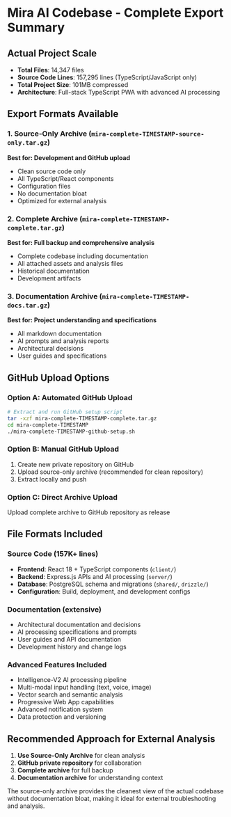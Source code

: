 # Mira AI Codebase - Complete Export Summary

## Actual Project Scale
- **Total Files**: 14,347 files
- **Source Code Lines**: 157,295 lines (TypeScript/JavaScript only)
- **Total Project Size**: 101MB compressed
- **Architecture**: Full-stack TypeScript PWA with advanced AI processing

## Export Formats Available

### 1. Source-Only Archive (`mira-complete-TIMESTAMP-source-only.tar.gz`)
**Best for: Development and GitHub upload**
- Clean source code only
- All TypeScript/React components
- Configuration files
- No documentation bloat
- Optimized for external analysis

### 2. Complete Archive (`mira-complete-TIMESTAMP-complete.tar.gz`) 
**Best for: Full backup and comprehensive analysis**
- Complete codebase including documentation
- All attached assets and analysis files
- Historical documentation
- Development artifacts

### 3. Documentation Archive (`mira-complete-TIMESTAMP-docs.tar.gz`)
**Best for: Project understanding and specifications**
- All markdown documentation
- AI prompts and analysis reports
- Architectural decisions
- User guides and specifications

## GitHub Upload Options

### Option A: Automated GitHub Upload
```bash
# Extract and run GitHub setup script
tar -xzf mira-complete-TIMESTAMP-complete.tar.gz
cd mira-complete-TIMESTAMP
./mira-complete-TIMESTAMP-github-setup.sh
```

### Option B: Manual GitHub Upload
1. Create new private repository on GitHub
2. Upload source-only archive (recommended for clean repository)
3. Extract locally and push

### Option C: Direct Archive Upload
Upload complete archive to GitHub repository as release

## File Formats Included

### Source Code (157K+ lines)
- **Frontend**: React 18 + TypeScript components (`client/`)
- **Backend**: Express.js APIs and AI processing (`server/`)
- **Database**: PostgreSQL schema and migrations (`shared/`, `drizzle/`)
- **Configuration**: Build, deployment, and development configs

### Documentation (extensive)
- Architectural documentation and decisions
- AI processing specifications and prompts
- User guides and API documentation
- Development history and change logs

### Advanced Features Included
- Intelligence-V2 AI processing pipeline
- Multi-modal input handling (text, voice, image)
- Vector search and semantic analysis
- Progressive Web App capabilities
- Advanced notification system
- Data protection and versioning

## Recommended Approach for External Analysis

1. **Use Source-Only Archive** for clean analysis
2. **GitHub private repository** for collaboration
3. **Complete archive** for full backup
4. **Documentation archive** for understanding context

The source-only archive provides the cleanest view of the actual codebase without documentation bloat, making it ideal for external troubleshooting and analysis.